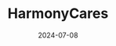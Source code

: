 ---  
layout: startup_page  
title: "HarmonyCares"  
id: "harmonycares.com"  
permalink: "/harmonycaresharmonycares.com07082024/"  
website: "https://harmonycares.com/"  
funding_round: "Growth Round"  
funding_amount: "$200M"  
investors: "General Catalyst, McKesson Ventures, K2 HealthVentures, Rubicon Founders, Valtruis, HLM Capital, Oak HC/FT"  
about: "HarmonyCares is a leading provider of value-based in-home longitudinal care, offering integrated, physician-led primary care services to vulnerable patients nationwide. They support over 70,000 patients across 15 states through partnerships with Medicare Advantage plans and Medicare ACO programs, addressing the challenge of limited access to primary care."  
markets: "Healthtech, Home Health Care Services, Assisted Living, Elder Care, Health Care, Nursing and Residential Care"  
hq: "Troy, Michigan, United States"  
founded_year: "1993"  
linkedin: "https://www.linkedin.com/company/harmonycares"  
twitter: "https://twitter.com/harmony_cares"  
instagram: ""  
facebook: "https://www.facebook.com/100087213104696"  
crunchbase: "https://www.crunchbase.com/organization/u-s-medical-management"  
pitchbook: "https://pitchbook.com/profiles/company/61701-76"  

date_display: "08-Jul-2024"  
date: "2024-07-08"

# SEO Optimization  
meta_title: "HarmonyCares - Growth Round Funding ($200M)"  
meta_description: "HarmonyCares, HarmonyCares is a leading provider of value-based in-home longitudinal care, offering integrated, physician-led primary care services to vulnerable pa..."  
meta_keywords: "HarmonyCares, Healthtech, Home Health Care Services, Assisted Living, Elder Care, Health Care, Nursing and Residential Care, Growth Round funding"  
canonical_url: "https://startup.projectstartups.com/harmonycaresharmonycares.com07082024/"  
---